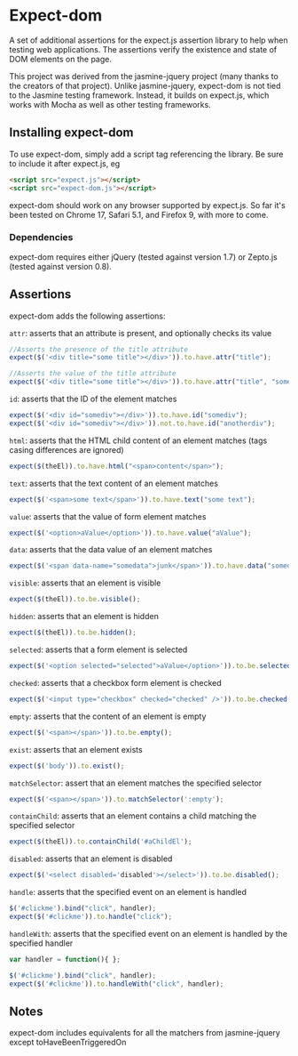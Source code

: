 # Expect-dom

A set of additional assertions for the expect.js assertion library to help when testing web
applications. The assertions verify the existence and state of DOM elements on the page. 

This project was derived from the jasmine-jquery project (many thanks to the creators of that project). 
Unlike jasmine-jquery, expect-dom is not tied to the Jasmine testing framework. Instead, it builds on 
expect.js, which works with Mocha as well as other testing frameworks.


## Installing expect-dom

To use expect-dom, simply add a script tag referencing the library. Be sure to include it
after expect.js, eg


```html
<script src="expect.js"></script>
<script src="expect-dom.js"></script>
```

expect-dom should work on any browser supported by expect.js. So far it's been tested on Chrome 17,
Safari 5.1, and Firefox 9, with more to come.

### Dependencies

expect-dom requires either jQuery (tested against version 1.7) or Zepto.js 
(tested against version 0.8).


## Assertions
expect-dom adds the following assertions:

`attr`: asserts that an attribute is present, and optionally checks its value

```js
//Asserts the presence of the title attribute
expect($('<div title="some title"></div>')).to.have.attr("title");  

//Asserts the value of the title attribute
expect($('<div title="some title"></div>')).to.have.attr("title", "some title");
```

`id`: asserts that the ID of the element matches

```js
expect($('<div id="somediv"></div>')).to.have.id("somediv");  
expect($('<div id="somediv"></div>')).not.to.have.id("anotherdiv");  
```

`html`: asserts that the HTML child content of an element matches (tags casing differences are ignored)

```js
expect($(theEl)).to.have.html("<span>content</span>");  
```

`text`: asserts that the text content of an element matches

```js
expect($('<span>some text</span>')).to.have.text("some text");  
```

`value`: asserts that the value of form element matches

```js
expect($('<option>aValue</option>')).to.have.value("aValue");  
```

`data`: asserts that the data value of an element matches

```js
expect($('<span data-name="somedata">junk</span>')).to.have.data("somedata");  
```

`visible`: asserts that an element is visible

```js
expect($(theEl)).to.be.visible();  
```

`hidden`: asserts that an element is hidden

```js
expect($(theEl)).to.be.hidden();  
```

`selected`: asserts that a form element is selected

```js
expect($('<option selected="selected">aValue</option>')).to.be.selected();  
```

`checked`: asserts that a checkbox form element is checked

```js
expect($('<input type="checkbox" checked="checked" />')).to.be.checked();  
```

`empty`: asserts that the content of an element is empty

```js
expect($('<span></span>')).to.be.empty();  
```

`exist`: asserts that an element exists

```js
expect($('body')).to.exist();  
```

`matchSelector`: assert that an element matches the specified selector

```js
expect($('<span></span>')).to.matchSelector(':empty');  
```

`containChild`: asserts that an element contains a child matching the specified selector

```js
expect($(theEl)).to.containChild('#aChildEl');  
```

`disabled`: asserts that an element is disabled 

```js
expect($('<select disabled='disabled'></select>')).to.be.disabled();  
```

`handle`: asserts that the specified event on an element is handled
    
```js
$('#clickme').bind("click", handler);
expect($('#clickme')).to.handle("click");
```

`handleWith`: asserts that the specified event on an element is handled by the specified handler

```js
var handler = function(){ };

$('#clickme').bind("click", handler);
expect($('#clickme')).to.handleWith("click", handler);
```

## Notes
expect-dom includes equivalents for all the matchers from jasmine-jquery except toHaveBeenTriggeredOn




